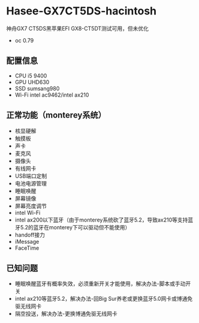 # Hasee-GX7CT5DS-hacintosh

 神舟GX7 CT5DS黑苹果EFI
 GX8-CT5DT测试可用，但未优化
 - oc 0.79

## 配置信息

 - CPU i5 9400
 - GPU UHD630
 - SSD sumsang980
 - Wi-Fi intel ac9462/intel ax210

## 正常功能（monterey系统）

 - 核显硬解
 - 触摸板
 - 声卡
 - 麦克风
 - 摄像头
 - 有线网卡
 - USB端口定制
 - 电池电源管理
 - 睡眠唤醒
 - 屏幕镜像
 - 屏幕亮度调节
 - intel Wi-Fi
 - intel ax200以下蓝牙（由于monterey系统砍了蓝牙5.2，导致ax210等支持蓝牙5.2的蓝牙在monterey下可以驱动但不能使用）
 - handoff接力
 - iMessage
 - FaceTime

 ## 已知问题

 - 睡眠唤醒蓝牙有概率失效，必须重新开关才能使用，解决办法-脚本或手动开关
 - intel ax210等蓝牙5.2，解决办法-回Big Sur养老或更换蓝牙5.0网卡或博通免驱无线网卡
 - 隔空投送，解决办法-更换博通免驱无线网卡

